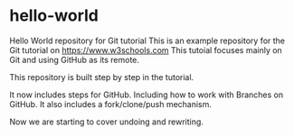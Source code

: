# hello-world
Hello World repository for Git tutorial
This is an example repository for the Git tutorial on https://www.w3schools.com
This tutoial focuses mainly on Git and using GitHub as its remote.

This repository is built step by step in the tutorial.

It now includes steps for GitHub.
Including how to work with Branches on GitHub.
It also includes a fork/clone/push mechanism.

Now we are starting to cover undoing and rewriting.